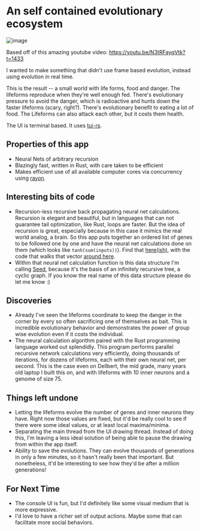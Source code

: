 # An self contained evolutionary ecosystem

![image](https://user-images.githubusercontent.com/1324601/214135720-d1641448-44b4-4993-baeb-b05888d5d603.png)

Based off of this amazing youtube video: https://youtu.be/N3tRFayqVtk?t=1433

I wanted to make something that didn't use frame based evolution, instead using evolution in real time.

This is the result -- a small world with life forms, food and danger. The lifeforms reproduce when
they're well enough fed. There's evolutionary pressure to avoid the danger, which is radioactive and hunts down
the faster lifeforms (scary, right?). There's evolutionary benefit to eating a lot of food. The Lifeforms can
also attack each other, but it costs them health.

The UI is terminal based. It uses [tui-rs](https://github.com/fdehau/tui-rs).

## Properties of this app

* Neural Nets of arbitrary recursion
* Blazingly fast, written in Rust, with care taken to be efficient
* Makes efficient use of all available computer cores via concurrency using [rayon](https://docs.rs/rayon/latest/rayon/).

## Interesting bits of code

* Recursion-less recursive back propagating neural net calculations. Recursion is elegant and beautiful, but in languages
  that can not guarantee tail optimization, like Rust, loops are faster. But the idea of recursion is great, especially
  because in this case it mimics the real world analog, a brain. So this app puts together an ordered list of genes to be
  followed one by one and have the neural net calculations done on them (which looks like `tanh(sum(inputs))`).
  Find that [here(ish)](https://github.com/Aaronik/evolution/blob/master/src/genome.rs#L98), with the code that walks that
  vector [around here](https://github.com/Aaronik/evolution/blob/a16f256aad4712f59ebc4f77d6e37b05c1a92bc5/src/lifeform.rs#L45).
* Within that neural net calculation function is this data structure I'm calling [Seed](https://github.com/Aaronik/evolution/blob/f8f31aceb834619b3f4342fd77fe4820088f9791/src/genome.rs#L31),
  because it's the basis of an infinitely recursive tree, a cyclic graph. If you know the real name of this data structure
  please do let me know :)

## Discoveries

* Already I've seen the lifeforms coordinate to keep the danger in the corner by every so often
  sacrificing one of themselves as bait. This is incredible evolutionary behavior and demonstrates the
  power of group wise evolution even if it costs the individual.
* The neural calculation algorithm paired with the Rust programming language worked out splendidly.
  This program performs parallel recursive network calculations very efficiently, doing thousands of
  iterations, for dozens of lifeforms, each with their own neural net, per second. This is the case even
  on Dellbert, the mid grade, many years old laptop I built this on, and with lifeforms with 10 inner neurons
  and a genome of size 75.

## Things left undone

* Letting the lifeforms evolve the number of genes and inner neurons they have. Right now those values are fixed,
  but it'd be really cool to see if there were some ideal values, or at least local maxima/minima.
* Separating the main thread from the UI drawing thread. Instead of doing this, I'm leaving a less ideal
  solution of being able to pause the drawing from within the app itself.
* Ability to save the evolutions. They can evolve thousands of generations in only a few minutes, so it hasn't really
  been that important. But nonetheless, it'd be interesting to see how they'd be after a million generations!

## For Next Time

* The console UI is fun, but I'd definitely like some visual medium that is more expressive.
* I'd love to have a richer set of output actions. Maybe some that can facilitate more social
  behaviors.

